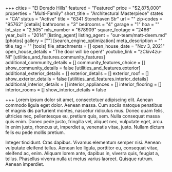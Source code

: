 +++
cities = "El Dorado Hills"
featured = "Featured"
price = "$2,875,000"
properties = "Multi-Family"
short_title = "Architectural Masterpiece"
states = "CA"
status = "Active"
title = "6341 Stonehaven Str"
url = ""
zip-codes = "95762"
[details]
bathrooms = "3"
bedrooms = "4"
garage = "1"
hoa = ""
lot_size = "2,505"
mls_number = "678909"
square_footage = "2466"
year_built = "2014"
[listing_agent]
listing_agent = "our-team/matt-deem.md"
[photos]
gallery = [""]
[search_engine_optimization]
meta_description = ""
title_tag = ""
[tools]
file_attachments = []
open_house_date = "Nov 3, 2021"
open_house_details = "The door will be open!"
youtube_link = "zCkiv4zu-NI"
[utilities_and_features.community_features]
additional_community_details = []
community_features_choice = []
show_community_details = false
[utilities_and_features.exterior]
additional_exterior_details = []
exterior_details = []
exterior_roof = []
show_exterior_details = false
[utilities_and_features.interior_details]
additional_interior_details = []
interior_appliances = []
interior_flooring = []
interior_rooms = []
show_interior_details = false

+++
Lorem ipsum dolor sit amet, consectetuer adipiscing elit. Aenean commodo ligula eget dolor. Aenean massa. Cum sociis natoque penatibus et magnis dis parturient montes, nascetur ridiculus mus. Donec quam felis, ultricies nec, pellentesque eu, pretium quis, sem. Nulla consequat massa quis enim. Donec pede justo, fringilla vel, aliquet nec, vulputate eget, arcu. In enim justo, rhoncus ut, imperdiet a, venenatis vitae, justo. Nullam dictum felis eu pede mollis pretium.

Integer tincidunt. Cras dapibus. Vivamus elementum semper nisi. Aenean vulputate eleifend tellus. Aenean leo ligula, porttitor eu, consequat vitae, eleifend ac, enim. Aliquam lorem ante, dapibus in, viverra quis, feugiat a, tellus. Phasellus viverra nulla ut metus varius laoreet. Quisque rutrum. Aenean imperdiet.
